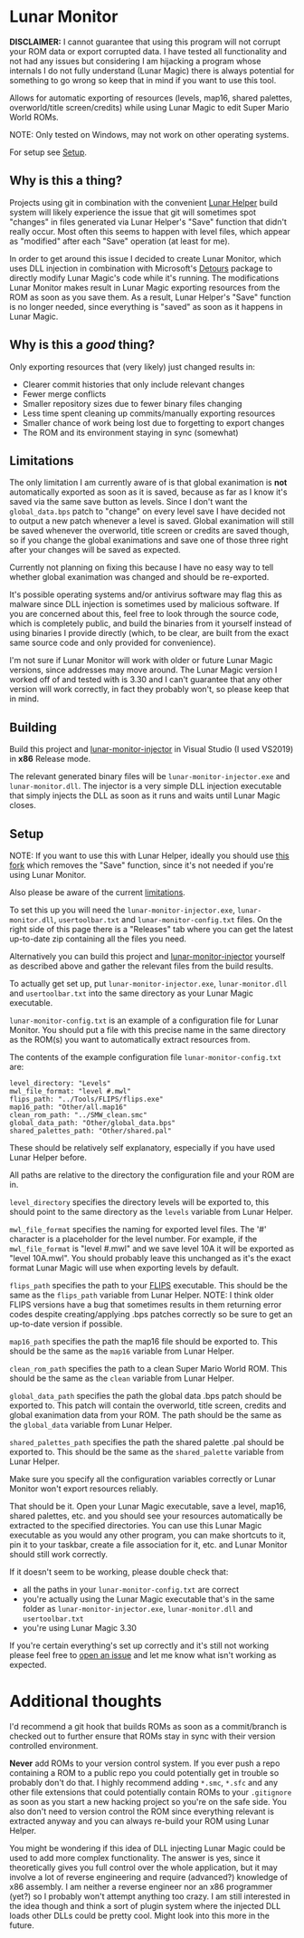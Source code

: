 # Lunar Monitor

**DISCLAIMER:** I cannot guarantee that using this program will not corrupt your ROM data or export corrupted data. I have tested all functionality and not had any issues but considering I am hijacking a program whose internals I do not fully understand (Lunar Magic) there is always potential for something to go wrong so keep that in mind if you want to use this tool.

Allows for automatic exporting of resources (levels, map16, shared palettes, overworld/title screen/credits) while using Lunar Magic to edit Super Mario World ROMs.

NOTE: Only tested on Windows, may not work on other operating systems.

For setup see [Setup](https://github.com/Underrout/lunar-monitor#setup).

## Why is this a thing?

Projects using git in combination with the convenient [Lunar Helper](https://github.com/MaddyThorson/LunarHelper) build system will likely experience the issue that git will sometimes spot "changes" in files generated via Lunar Helper's "Save" function that didn't really occur. Most often this seems to happen with level files, which appear as "modified" after each "Save" operation (at least for me).

In order to get around this issue I decided to create Lunar Monitor, which uses DLL injection in combination with Microsoft's [Detours](https://github.com/microsoft/Detours) package to directly modify Lunar Magic's code while it's running. The modifications Lunar Monitor makes result in Lunar Magic exporting resources from the ROM as soon as you save them. As a result, Lunar Helper's "Save" function is no longer needed, since everything is "saved" as soon as it happens in Lunar Magic.

## Why is this a *good* thing?

Only exporting resources that (very likely) just changed results in:

- Clearer commit histories that only include relevant changes
- Fewer merge conflicts
- Smaller repository sizes due to fewer binary files changing
- Less time spent cleaning up commits/manually exporting resources
- Smaller chance of work being lost due to forgetting to export changes
- The ROM and its environment staying in sync (somewhat)

## Limitations

The only limitation I am currently aware of is that global exanimation is **not** automatically exported as soon as it is saved, because as far as I know it's saved via the same save button as levels. Since I don't want the `global_data.bps` patch to "change" on every level save I have decided not to output a new patch whenever a level is saved. Global exanimation will still be saved whenever the overworld, title screen or credits are saved though, so if you change the global exanimations and save one of those three right after your changes will be saved as expected.

Currently not planning on fixing this because I have no easy way to tell whether global exanimation was changed and should be re-exported.

It's possible operating systems and/or antivirus software may flag this as malware since DLL injection is sometimes used by malicious software. If you are concerned about this, feel free to look through the source code, which is completely public, and build the binaries from it yourself instead of using binaries I provide directly (which, to be clear, are built from the exact same source code and only provided for convenience).

I'm not sure if Lunar Monitor will work with older or future Lunar Magic versions, since addresses may move around. The Lunar Magic version I worked off of and tested with is 3.30 and I can't guarantee that any other version will work correctly, in fact they probably won't, so please keep that in mind.

## Building

Build this project and [lunar-monitor-injector](https://github.com/Underrout/lunar-monitor-injector) in Visual Studio (I used VS2019) in **x86** Release mode.

The relevant generated binary files will be `lunar-monitor-injector.exe` and `lunar-monitor.dll`. The injector is a very simple DLL injection executable that simply injects the DLL as soon as it runs and waits until Lunar Magic closes.

## Setup

NOTE: If you want to use this with Lunar Helper, ideally you should use [this fork](https://github.com/Underrout/LunarHelper) which removes the "Save" function, since it's not needed if you're using Lunar Monitor.

Also please be aware of the current [limitations](https://github.com/Underrout/lunar-monitor#limitations).

To set this up you will need the `lunar-monitor-injector.exe`, `lunar-monitor.dll`, `usertoolbar.txt` and `lunar-monitor-config.txt` files. On the right side of this page there is a "Releases" tab where you can get the latest up-to-date zip containing all the files you need.

Alternatively you can build this project and [lunar-monitor-injector](https://github.com/Underrout/lunar-monitor-injector) yourself as described above and gather the relevant files from the build results.

To actually get set up, put `lunar-monitor-injector.exe`, `lunar-monitor.dll` and `usertoolbar.txt` into the same directory as your Lunar Magic executable.

`lunar-monitor-config.txt` is an example of a configuration file for Lunar Monitor. You should put a file with this precise name in the same directory as the ROM(s) you want to automatically extract resources from. 

The contents of the example configuration file `lunar-monitor-config.txt` are:

```
level_directory: "Levels"
mwl_file_format: "level #.mwl"
flips_path: "../Tools/FLIPS/flips.exe"
map16_path: "Other/all.map16"
clean_rom_path: "../SMW_clean.smc"
global_data_path: "Other/global_data.bps"
shared_palettes_path: "Other/shared.pal"
```

These should be relatively self explanatory, especially if you have used Lunar Helper before.

All paths are relative to the directory the configuration file and your ROM are in.

`level_directory` specifies the directory levels will be exported to, this should point to the same directory as the `levels` variable from Lunar Helper.

`mwl_file_format` specifies the naming for exported level files. The '#' character is a placeholder for the level number. For example, if the `mwl_file_format` is "level #.mwl" and we save level 10A it will be exported as "level 10A.mwl". You should probably leave this unchanged as it's the exact format Lunar Magic will use when exporting levels by default.

`flips_path` specifies the path to your [FLIPS](https://github.com/Alcaro/Flips) executable. This should be the same as the `flips_path` variable from Lunar Helper. NOTE: I think older FLIPS versions have a bug that sometimes results in them returning error codes despite creating/applying .bps patches correctly so be sure to get an up-to-date version if possible.

`map16_path` specifies the path the map16 file should be exported to. This should be the same as the `map16` variable from Lunar Helper.

`clean_rom_path` specifies the path to a clean Super Mario World ROM. This should be the same as the `clean` variable from Lunar Helper.

`global_data_path` specifies the path the global data .bps patch should be exported to. This patch will contain the overworld, title screen, credits and global exanimation data from your ROM. The path should be the same as the `global_data` variable from Lunar Helper.

`shared_palettes_path` specifies the path the shared palette .pal should be exported to. This should be the same as the `shared_palette` variable from Lunar Helper.

Make sure you specify all the configuration variables correctly or Lunar Monitor won't export resources reliably. 

That should be it. Open your Lunar Magic executable, save a level, map16, shared palettes, etc. and you should see your resources automatically be extracted to the specified directories. You can use this Lunar Magic executable as you would any other program, you can make shortcuts to it, pin it to your taskbar, create a file association for it, etc. and Lunar Monitor should still work correctly.

If it doesn't seem to be working, please double check that:
- all the paths in your `lunar-monitor-config.txt` are correct
- you're actually using the Lunar Magic executable that's in the same folder as `lunar-monitor-injector.exe`, `lunar-monitor.dll` and `usertoolbar.txt`
- you're using Lunar Magic 3.30

If you're certain everything's set up correctly and it's still not working please feel free to [open an issue](https://github.com/Underrout/lunar-monitor/issues/new) and let me know what isn't working as expected.

# Additional thoughts

I'd recommend a git hook that builds ROMs as soon as a commit/branch is checked out to further ensure that ROMs stay in sync with their version controlled environment.

**Never** add ROMs to your version control system. If you ever push a repo containing a ROM to a public repo you could potentially get in trouble so probably don't do that. I highly recommend adding `*.smc`, `*.sfc` and any other file extensions that could potentially contain ROMs to your `.gitignore` as soon as you start a new hacking project so you're on the safe side. You also don't need to version control the ROM since everything relevant is extracted anyway and you can always re-build your ROM using Lunar Helper.

You might be wondering if this idea of DLL injecting Lunar Magic could be used to add more complex functionality. The answer is yes, since it theoretically gives you full control over the whole application, but it may involve a lot of reverse engineering and require (advanced?) knowledge of x86 assembly. I am neither a reverse engineer nor an x86 programmer (yet?) so I probably won't attempt anything too crazy. I am still interested in the idea though and think a sort of plugin system where the injected DLL loads other DLLs could be pretty cool. Might look into this more in the future.

